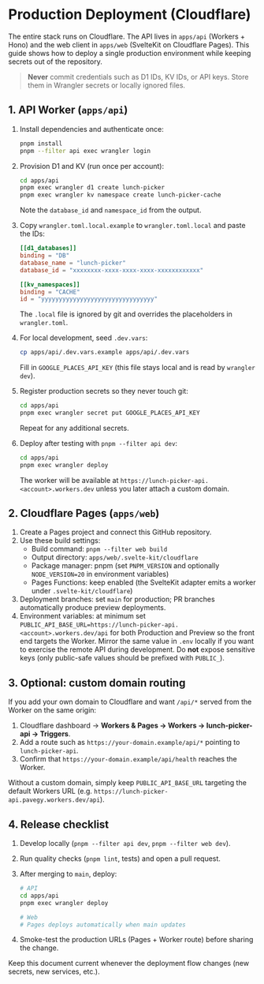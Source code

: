 # Production Deployment (Cloudflare)

The entire stack runs on Cloudflare. The API lives in `apps/api` (Workers + Hono) and the web client in `apps/web` (SvelteKit on Cloudflare Pages). This guide shows how to deploy a single production environment while keeping secrets out of the repository.

> **Never** commit credentials such as D1 IDs, KV IDs, or API keys. Store them in Wrangler secrets or locally ignored files.

## 1. API Worker (`apps/api`)

1. Install dependencies and authenticate once:

   ```bash
   pnpm install
   pnpm --filter api exec wrangler login
   ```

2. Provision D1 and KV (run once per account):

   ```bash
   cd apps/api
   pnpm exec wrangler d1 create lunch-picker
   pnpm exec wrangler kv namespace create lunch-picker-cache
   ```

   Note the `database_id` and `namespace_id` from the output.
3. Copy `wrangler.toml.local.example` to `wrangler.toml.local` and paste the IDs:

   ```toml
   [[d1_databases]]
   binding = "DB"
   database_name = "lunch-picker"
   database_id = "xxxxxxxx-xxxx-xxxx-xxxx-xxxxxxxxxxxx"

   [[kv_namespaces]]
   binding = "CACHE"
   id = "yyyyyyyyyyyyyyyyyyyyyyyyyyyyyyyy"
   ```

   The `.local` file is ignored by git and overrides the placeholders in `wrangler.toml`.
4. For local development, seed `.dev.vars`:

   ```bash
   cp apps/api/.dev.vars.example apps/api/.dev.vars
   ```

   Fill in `GOOGLE_PLACES_API_KEY` (this file stays local and is read by `wrangler dev`).
5. Register production secrets so they never touch git:

   ```bash
   cd apps/api
   pnpm exec wrangler secret put GOOGLE_PLACES_API_KEY
   ```

   Repeat for any additional secrets.
6. Deploy after testing with `pnpm --filter api dev`:

   ```bash
   cd apps/api
   pnpm exec wrangler deploy
   ```

   The worker will be available at `https://lunch-picker-api.<account>.workers.dev` unless you later attach a custom domain.

## 2. Cloudflare Pages (`apps/web`)

1. Create a Pages project and connect this GitHub repository.
2. Use these build settings:
   - Build command: `pnpm --filter web build`
   - Output directory: `apps/web/.svelte-kit/cloudflare`
   - Package manager: pnpm (set `PNPM_VERSION` and optionally `NODE_VERSION=20` in environment variables)
   - Pages Functions: keep enabled (the SvelteKit adapter emits a worker under `.svelte-kit/cloudflare`)
3. Deployment branches: set `main` for production; PR branches automatically produce preview deployments.
4. Environment variables: at minimum set `PUBLIC_API_BASE_URL=https://lunch-picker-api.<account>.workers.dev/api` for both Production and Preview so the front end targets the Worker. Mirror the same value in `.env` locally if you want to exercise the remote API during development. Do **not** expose sensitive keys (only public-safe values should be prefixed with `PUBLIC_`).

## 3. Optional: custom domain routing

If you add your own domain to Cloudflare and want `/api/*` served from the Worker on the same origin:

1. Cloudflare dashboard → **Workers & Pages → Workers → lunch-picker-api → Triggers**.
2. Add a route such as `https://your-domain.example/api/*` pointing to `lunch-picker-api`.
3. Confirm that `https://your-domain.example/api/health` reaches the Worker.

Without a custom domain, simply keep `PUBLIC_API_BASE_URL` targeting the default Workers URL (e.g. `https://lunch-picker-api.pavegy.workers.dev/api`).

## 4. Release checklist

1. Develop locally (`pnpm --filter api dev`, `pnpm --filter web dev`).
2. Run quality checks (`pnpm lint`, tests) and open a pull request.
3. After merging to `main`, deploy:

   ```bash
   # API
   cd apps/api
   pnpm exec wrangler deploy

   # Web
   # Pages deploys automatically when main updates
   ```

4. Smoke-test the production URLs (Pages + Worker route) before sharing the change.

Keep this document current whenever the deployment flow changes (new secrets, new services, etc.).
